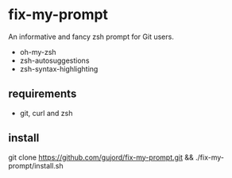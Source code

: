 # fix-my-prompt
An informative and fancy zsh prompt for Git users.
* oh-my-zsh
* zsh-autosuggestions
* zsh-syntax-highlighting

## requirements
* git, curl and zsh

## install
git clone https://github.com/gujord/fix-my-prompt.git && ./fix-my-prompt/install.sh
